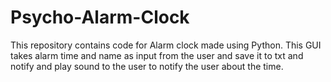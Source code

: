 # Psycho-Alarm-Clock
This repository contains code for Alarm clock made using Python. This GUI takes alarm time and name as input from the user and save it to txt and notify and play sound to the user to notify the user about the time.
